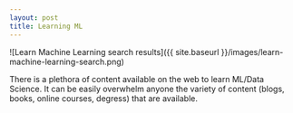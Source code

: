 ```yaml
---
layout: post
title: Learning ML
---
```

![Learn Machine Learning search results]({{ site.baseurl }}/images/learn-machine-learning-search.png)

There is a plethora of content available on the web to learn ML/Data Science. It can be easily overwhelm anyone the variety of content (blogs, books, online courses, degress) that are available.

